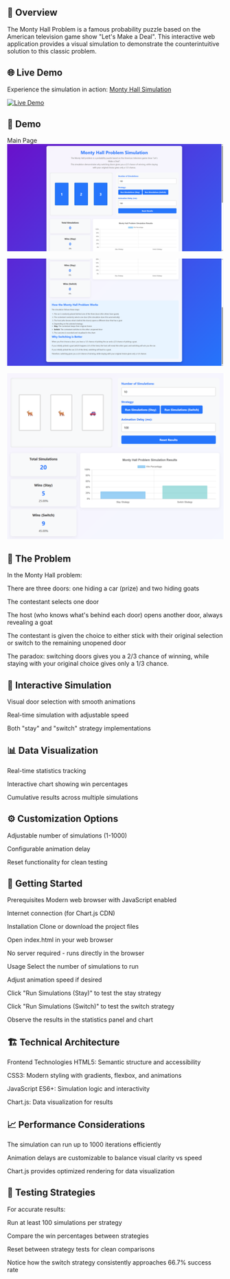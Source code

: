 ## 📖 Overview
The Monty Hall Problem is a famous probability puzzle based on the American television game show "Let's Make a Deal". This interactive web application provides a visual simulation to demonstrate the counterintuitive solution to this classic problem.

## 🌐 Live Demo

Experience the simulation in action: [Monty Hall Simulation](https://monty-hall-simulation-q4m5.onrender.com)

[![Live Demo](https://img.shields.io/badge/Live-Demo-brightgreen?style=for-the-badge)](https://monty-hall-simulation-q4m5.onrender.com)

## 🎥 Demo
Main Page
![Main page](images/a.png)

![Main page](images/b.png)

![Simulation](images/c.png)



## 🧠 The Problem
In the Monty Hall problem:

There are three doors: one hiding a car (prize) and two hiding goats

The contestant selects one door

The host (who knows what's behind each door) opens another door, always revealing a goat

The contestant is given the choice to either stick with their original selection or switch to the remaining unopened door

The paradox: switching doors gives you a 2/3 chance of winning, while staying with your original choice gives only a 1/3 chance.



## 🎯 Interactive Simulation
Visual door selection with smooth animations

Real-time simulation with adjustable speed

Both "stay" and "switch" strategy implementations

## 📊 Data Visualization
Real-time statistics tracking

Interactive chart showing win percentages

Cumulative results across multiple simulations

## ⚙️ Customization Options
Adjustable number of simulations (1-1000)

Configurable animation delay

Reset functionality for clean testing


## 🚀 Getting Started
Prerequisites
Modern web browser with JavaScript enabled

Internet connection (for Chart.js CDN)

Installation
Clone or download the project files

Open index.html in your web browser

No server required - runs directly in the browser

Usage
Select the number of simulations to run

Adjust animation speed if desired

Click "Run Simulations (Stay)" to test the stay strategy

Click "Run Simulations (Switch)" to test the switch strategy

Observe the results in the statistics panel and chart


## 🏗️ Technical Architecture
Frontend Technologies
HTML5: Semantic structure and accessibility

CSS3: Modern styling with gradients, flexbox, and animations

JavaScript ES6+: Simulation logic and interactivity

Chart.js: Data visualization for results

## 📈 Performance Considerations
The simulation can run up to 1000 iterations efficiently

Animation delays are customizable to balance visual clarity vs speed

Chart.js provides optimized rendering for data visualization

## 🧪 Testing Strategies
For accurate results:

Run at least 100 simulations per strategy

Compare the win percentages between strategies

Reset between strategy tests for clean comparisons

Notice how the switch strategy consistently approaches 66.7% success rate

